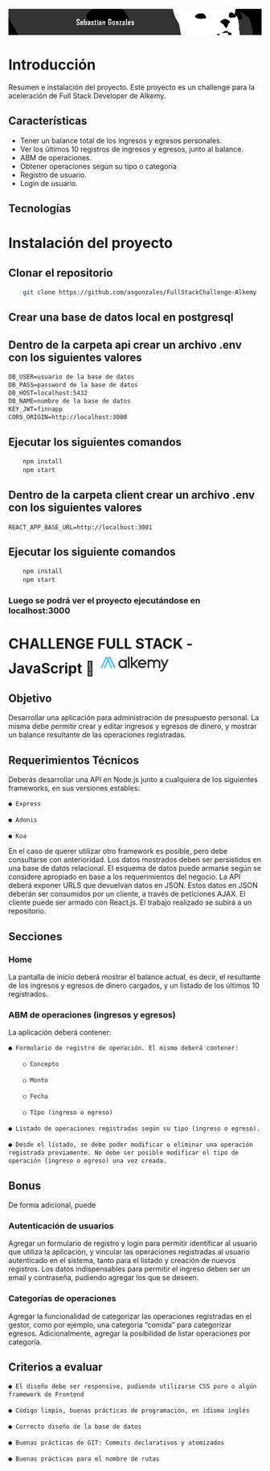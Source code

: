 ![banner](./media/LargeBanner.jpg)


# Introducción

Resumen e instalación del proyecto. Este proyecto es un challenge para la aceleración de Full Stack Developer de Alkemy.

## Características

- Tener un balance total de los ingresos y egresos personales.
- Ver los últimos 10 registros de ingresos y egresos, junto al balance.
- ABM de operaciones.
- Obtener operaciones según su tipo o categoría
- Registro de usuario.
- Login de usuario.

## Tecnologías

# Instalación del proyecto

## Clonar el repositorio

```bash
    git clone https://github.com/asgonzales/FullStackChallenge-Alkemy
```
## Crear una base de datos local en postgresql

## Dentro de la carpeta api crear un archivo .env con los siguientes valores

    DB_USER=usuario de la base de datos
    DB_PASS=password de la base de datos
    DB_HOST=localhost:5432
    DB_NAME=nombre de la base de datos
    KEY_JWT=finnapp
    CORS_ORIGIN=http://localhost:3000

## Ejecutar los siguientes comandos

```bash
    npm install
    npm start
```


## Dentro de la carpeta client crear un archivo .env con los siguientes valores

    REACT_APP_BASE_URL=http://localhost:3001

## Ejecutar los siguiente comandos

```bash
    npm install
    npm start
```


### Luego se podrá ver el proyecto ejecutándose en localhost:3000


# CHALLENGE FULL STACK -JavaScript 🚀 <img src='./media/alkemy.jpg' width=150 />

## Objetivo

Desarrollar una aplicación para administración de presupuesto personal. La misma debe permitir crear y editar ingresos y egresos de dinero, y mostrar un balance resultante de las operaciones registradas.

## Requerimientos Técnicos

Deberás desarrollar una API en Node.js junto a cualquiera de los siguientes frameworks, en sus versiones estables:

    ● Express

    ● Adonis

    ● Koa

En el caso de querer utilizar otro framework es posible, pero debe consultarse con anterioridad.
Los datos mostrados deben ser persistidos en una base de datos relacional. El esquema de datos puede armarse según se considere apropiado en base a los requerimientos del negocio. La API deberá exponer URLS que devuelvan datos en JSON.
Estos datos en JSON deberán ser consumidos por un cliente, a través de peticiones AJAX.
El cliente puede ser armado con React.js.
El trabajo realizado se subirá a un repositorio.


## Secciones

### Home

La pantalla de inicio deberá mostrar el balance actual, es decir, el resultante de los ingresos y egresos de dinero cargados, y un listado de los últimos 10 registrados.

### ABM de operaciones (ingresos y egresos)

La aplicación deberá contener:

    ● Formulario de registro de operación. El mismo deberá contener:

        ○ Concepto

        ○ Monto

        ○ Fecha

        ○ Tipo (ingreso o egreso)

    ● Listado de operaciones registradas según su tipo (ingreso o egreso).

    ● Desde el listado, se debe poder modificar o eliminar una operación registrada previamente. No debe ser posible modificar el tipo de operación (ingreso o egreso) una vez creada.

## Bonus

De forma adicional, puede

### Autenticación de usuarios

Agregar un formulario de registro y login para permitir identificar al usuario que utiliza la aplicación, y vincular las operaciones registradas al usuario autenticado en el sistema, tanto para el listado y creación de nuevos registros. Los datos indispensables para permitir el ingreso deben ser un email y contraseña, pudiendo agregar los que se deseen.

### Categorías de operaciones

Agregar la funcionalidad de categorizar las operaciones registradas en el gestor, como por ejemplo, una categoría “comida” para categorizar egresos. Adicionalmente, agregar la posibilidad de listar operaciones por categoría.

## Criterios a evaluar

    ● El diseño debe ser responsive, pudiendo utilizarse CSS puro o algún framework de Frontend

    ● Código limpio, buenas prácticas de programación, en idioma inglés

    ● Correcto diseño de la base de datos

    ● Buenas prácticas de GIT: Commits declarativos y atomizados

    ● Buenas prácticas para el nombre de rutas
